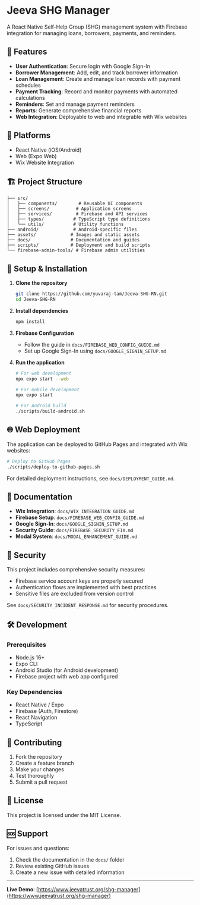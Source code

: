 # Jeeva SHG Manager

A React Native Self-Help Group (SHG) management system with Firebase integration for managing loans, borrowers, payments, and reminders.

## 🚀 Features

- **User Authentication**: Secure login with Google Sign-In
- **Borrower Management**: Add, edit, and track borrower information
- **Loan Management**: Create and manage loan records with payment schedules
- **Payment Tracking**: Record and monitor payments with automated calculations
- **Reminders**: Set and manage payment reminders
- **Reports**: Generate comprehensive financial reports
- **Web Integration**: Deployable to web and integrable with Wix websites

## 📱 Platforms

- React Native (iOS/Android)
- Web (Expo Web)
- Wix Website Integration

## 🏗️ Project Structure

```
├── src/
│   ├── components/        # Reusable UI components
│   ├── screens/          # Application screens
│   ├── services/         # Firebase and API services
│   ├── types/           # TypeScript type definitions
│   └── utils/           # Utility functions
├── android/             # Android-specific files
├── assets/             # Images and static assets
├── docs/               # Documentation and guides
├── scripts/            # Deployment and build scripts
└── firebase-admin-tools/ # Firebase admin utilities
```

## 🔧 Setup & Installation

1. **Clone the repository**
   ```bash
   git clone https://github.com/yuvaraj-tam/Jeeva-SHG-RN.git
   cd Jeeva-SHG-RN
   ```

2. **Install dependencies**
   ```bash
   npm install
   ```

3. **Firebase Configuration**
   - Follow the guide in `docs/FIREBASE_WEB_CONFIG_GUIDE.md`
   - Set up Google Sign-In using `docs/GOOGLE_SIGNIN_SETUP.md`

4. **Run the application**
   ```bash
   # For web development
   npx expo start --web
   
   # For mobile development
   npx expo start
   
   # For Android build
   ./scripts/build-android.sh
   ```

## 🌐 Web Deployment

The application can be deployed to GitHub Pages and integrated with Wix websites:

```bash
# Deploy to GitHub Pages
./scripts/deploy-to-github-pages.sh
```

For detailed deployment instructions, see `docs/DEPLOYMENT_GUIDE.md`.

## 📖 Documentation

- **Wix Integration**: `docs/WIX_INTEGRATION_GUIDE.md`
- **Firebase Setup**: `docs/FIREBASE_WEB_CONFIG_GUIDE.md`
- **Google Sign-In**: `docs/GOOGLE_SIGNIN_SETUP.md`
- **Security Guide**: `docs/FIREBASE_SECURITY_FIX.md`
- **Modal System**: `docs/MODAL_ENHANCEMENT_GUIDE.md`

## 🔐 Security

This project includes comprehensive security measures:
- Firebase service account keys are properly secured
- Authentication flows are implemented with best practices
- Sensitive files are excluded from version control

See `docs/SECURITY_INCIDENT_RESPONSE.md` for security procedures.

## 🛠️ Development

### Prerequisites
- Node.js 16+
- Expo CLI
- Android Studio (for Android development)
- Firebase project with web app configured

### Key Dependencies
- React Native / Expo
- Firebase (Auth, Firestore)
- React Navigation
- TypeScript

## 🤝 Contributing

1. Fork the repository
2. Create a feature branch
3. Make your changes
4. Test thoroughly
5. Submit a pull request

## 📄 License

This project is licensed under the MIT License.

## 🆘 Support

For issues and questions:
1. Check the documentation in the `docs/` folder
2. Review existing GitHub issues
3. Create a new issue with detailed information

---

**Live Demo**: [https://www.jeevatrust.org/shg-manager](https://www.jeevatrust.org/shg-manager) 